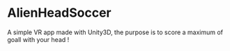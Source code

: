 # AlienHeadSoccer
A simple VR app made with Unity3D, the purpose is to score a maximum of goall with your head !
